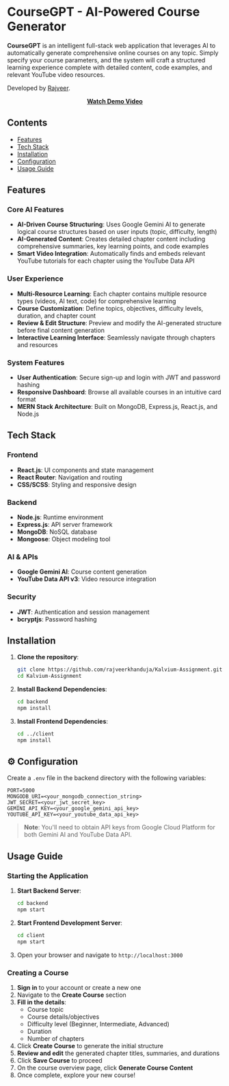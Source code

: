 # CourseGPT - AI-Powered Course Generator

**CourseGPT** is an intelligent full-stack web application that leverages AI to automatically generate comprehensive online courses on any topic. Simply specify your course parameters, and the system will craft a structured learning experience complete with detailed content, code examples, and relevant YouTube video resources.

Developed by [Rajveer](https://github.com/rajveerkhanduja).

<p align="center">
  <a href="https://drive.google.com/file/d/1PkDuQOy3jheXy8S1IzlJRD8VScCvUEbL/view?usp=sharing">
    <strong>Watch Demo Video</strong>
  </a>
</p>

## Contents

- [Features](#features)
- [Tech Stack](#tech-stack)
- [Installation](#installation)
- [Configuration](#configuration)
- [Usage Guide](#usage-guide)

## Features

### Core AI Features
- **AI-Driven Course Structuring**: Uses Google Gemini AI to generate logical course structures based on user inputs (topic, difficulty, length)
- **AI-Generated Content**: Creates detailed chapter content including comprehensive summaries, key learning points, and code examples
- **Smart Video Integration**: Automatically finds and embeds relevant YouTube tutorials for each chapter using the YouTube Data API

### User Experience
- **Multi-Resource Learning**: Each chapter contains multiple resource types (videos, AI text, code) for comprehensive learning
- **Course Customization**: Define topics, objectives, difficulty levels, duration, and chapter count
- **Review & Edit Structure**: Preview and modify the AI-generated structure before final content generation
- **Interactive Learning Interface**: Seamlessly navigate through chapters and resources

### System Features
- **User Authentication**: Secure sign-up and login with JWT and password hashing
- **Responsive Dashboard**: Browse all available courses in an intuitive card format
- **MERN Stack Architecture**: Built on MongoDB, Express.js, React.js, and Node.js

## Tech Stack

### Frontend
- **React.js**: UI components and state management
- **React Router**: Navigation and routing
- **CSS/SCSS**: Styling and responsive design

### Backend
- **Node.js**: Runtime environment
- **Express.js**: API server framework
- **MongoDB**: NoSQL database
- **Mongoose**: Object modeling tool

### AI & APIs
- **Google Gemini AI**: Course content generation
- **YouTube Data API v3**: Video resource integration

### Security
- **JWT**: Authentication and session management
- **bcryptjs**: Password hashing

## Installation

1. **Clone the repository**:
   ```bash
   git clone https://github.com/rajveerkhanduja/Kalvium-Assignment.git
   cd Kalvium-Assignment
   ```

2. **Install Backend Dependencies**:
   ```bash
   cd backend
   npm install
   ```

3. **Install Frontend Dependencies**:
   ```bash
   cd ../client
   npm install
   ```

## ⚙️ Configuration

Create a `.env` file in the backend directory with the following variables:

```
PORT=5000
MONGODB_URI=<your_mongodb_connection_string>
JWT_SECRET=<your_jwt_secret_key>
GEMINI_API_KEY=<your_google_gemini_api_key>
YOUTUBE_API_KEY=<your_youtube_data_api_key>
```

> **Note**: You'll need to obtain API keys from Google Cloud Platform for both Gemini AI and YouTube Data API.

## Usage Guide

### Starting the Application
1. **Start Backend Server**:
   ```bash
   cd backend
   npm start
   ```

2. **Start Frontend Development Server**:
   ```bash
   cd client
   npm start
   ```

3. Open your browser and navigate to `http://localhost:3000`

### Creating a Course
1. **Sign in** to your account or create a new one
2. Navigate to the **Create Course** section
3. **Fill in the details**:
   - Course topic
   - Course details/objectives
   - Difficulty level (Beginner, Intermediate, Advanced)
   - Duration
   - Number of chapters
4. Click **Create Course** to generate the initial structure
5. **Review and edit** the generated chapter titles, summaries, and durations
6. Click **Save Course** to proceed
7. On the course overview page, click **Generate Course Content**
8. Once complete, explore your new course!
